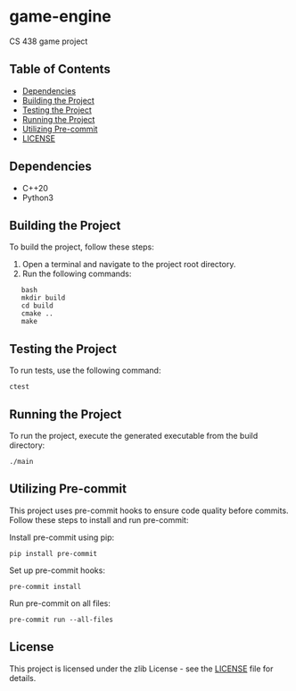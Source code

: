 # game-engine

CS 438 game project

## Table of Contents

- [Dependencies](#dependencies)
- [Building the Project](#building-the-project)
- [Testing the Project](#testing-the-project)
- [Running the Project](#running-the-project)
- [Utilizing Pre-commit](#utilizing-pre-commit)
- [LICENSE](#license)

## Dependencies
* C++20
* Python3

## Building the Project

To build the project, follow these steps:

1. Open a terminal and navigate to the project root directory.
2. Run the following commands:

```
   bash
   mkdir build
   cd build
   cmake ..
   make
```
## Testing the Project

To run tests, use the following command:
```
ctest
```

## Running the Project

To run the project, execute the generated executable from the build directory:
```
./main
```

## Utilizing Pre-commit
This project uses pre-commit hooks to ensure code quality before commits. Follow these steps to install and run pre-commit:

Install pre-commit using pip:
```
pip install pre-commit
```

Set up pre-commit hooks:
```
pre-commit install
```

Run pre-commit on all files:
```
pre-commit run --all-files
```

## License

This project is licensed under the zlib License - see the [LICENSE](LICENSE) file for details.
